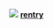 ![](https://64.media.tumblr.com/a07f1fdcf29d5f00b5d15ef6ebea8b9b/e028ea3cac61ab61-f7/s400x600/fcee574694aff7c209f0e87861ec5deec6ba73b0.pnj)
[**rentry**](https://rentry.co/limblesscorpse)
